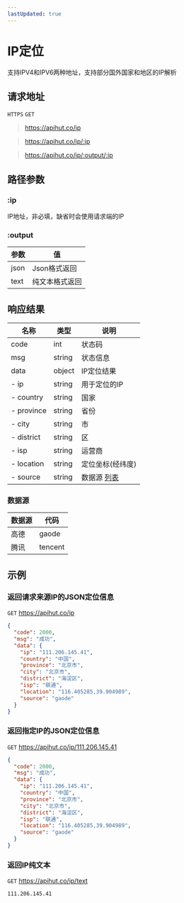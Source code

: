```yaml
---
lastUpdated: true
---
```



# IP定位

支持IPV4和IPV6两种地址，支持部分国外国家和地区的IP解析

## 请求地址

`HTTPS` `GET`

> https://apihut.co/ip

> https://apihut.co/ip/:ip

> https://apihut.co/ip/:output/:ip

## 路径参数

### :ip

IP地址，非必填，缺省时会使用请求端的IP


### :output

| 参数   | 值        |
|------|----------|
| json | Json格式返回 |
| text | 纯文本格式返回  |

## 响应结果

| 名称         | 类型     | 说明             |
|------------|--------|----------------|
| code       | int    | 状态码            |
| msg        | string | 状态信息           |
| data       | object | IP定位结果         |
| - ip       | string | 用于定位的IP        |
| - country  | string | 国家             |
| - province | string | 省份             |
| - city     | string | 市              |
| - district | string | 区              |
| - isp      | string | 运营商            |
| - location | string | 定位坐标(经纬度)      |
| - source   | string | 数据源 [列表](#数据源) |

### 数据源

| 数据源 | 代码      |
|-----|---------|
| 高德  | gaode   |
| 腾讯  | tencent |

## 示例

### 返回请求来源IP的JSON定位信息

`GET` https://apihut.co/ip

```json
{
  "code": 2000,
  "msg": "成功",
  "data": {
    "ip": "111.206.145.41",
    "country": "中国",
    "province": "北京市",
    "city": "北京市",
    "district": "海淀区",
    "isp": "联通",
    "location": "116.405285,39.904989",
    "source": "gaode"
  }
}
```

### 返回指定IP的JSON定位信息

`GET` https://apihut.co/ip/111.206.145.41

```json
{
  "code": 2000,
  "msg": "成功",
  "data": {
    "ip": "111.206.145.41",
    "country": "中国",
    "province": "北京市",
    "city": "北京市",
    "district": "海淀区",
    "isp": "联通",
    "location": "116.405285,39.904989",
    "source": "gaode"
  }
}
```

### 返回IP纯文本

`GET` https://apihut.co/ip/text

```
111.206.145.41
```

